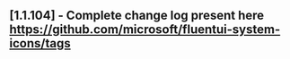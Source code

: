 ## [1.1.104] - Complete change log present here https://github.com/microsoft/fluentui-system-icons/tags